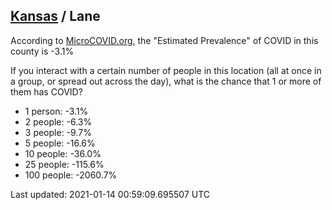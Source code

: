 
## [Kansas](/united-states/kansas) / Lane

According to [MicroCOVID.org](http://microcovid.org),
the "Estimated Prevalence" of COVID in this county is -3.1%

If you interact with a certain number of people in this location
(all at once in a group, or spread out across the day), what is the chance that
1 or more of them has COVID?

- 1 person: -3.1%
- 2 people: -6.3%
- 3 people: -9.7%
- 5 people: -16.6%
- 10 people: -36.0%
- 25 people: -115.6%
- 100 people: -2060.7%

Last updated: 2021-01-14 00:59:09.695507 UTC
